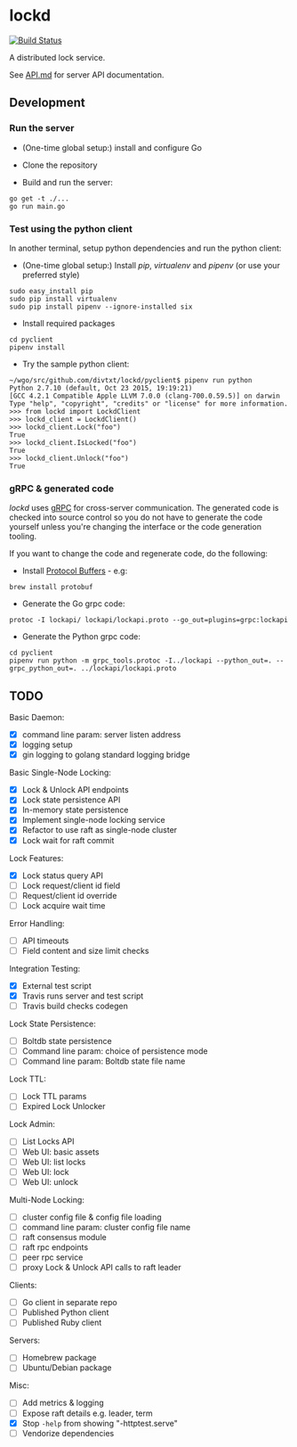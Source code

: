 
# lockd

[![Build Status](https://travis-ci.org/divtxt/lockd.svg?branch=master)](https://travis-ci.org/divtxt/lockd)

A distributed lock service.

See [API.md](API.md) for server API documentation.

## Development

### Run the server

- (One-time global setup:) install and configure Go

- Clone the repository

- Build and run the server:

```
go get -t ./...
go run main.go
```

### Test using the python client

In another terminal, setup python dependencies and run the python client:

- (One-time global setup:) Install *pip*, *virtualenv* and *pipenv* (or use your preferred style)

```
sudo easy_install pip
sudo pip install virtualenv
sudo pip install pipenv --ignore-installed six
```

- Install required packages

```
cd pyclient
pipenv install
```

- Try the sample python client:

```
~/wgo/src/github.com/divtxt/lockd/pyclient$ pipenv run python
Python 2.7.10 (default, Oct 23 2015, 19:19:21)
[GCC 4.2.1 Compatible Apple LLVM 7.0.0 (clang-700.0.59.5)] on darwin
Type "help", "copyright", "credits" or "license" for more information.
>>> from lockd import LockdClient
>>> lockd_client = LockdClient()
>>> lockd_client.Lock("foo")
True
>>> lockd_client.IsLocked("foo")
True
>>> lockd_client.Unlock("foo")
True
```

### gRPC & generated code

*lockd* uses [gRPC](http://www.grpc.io/) for cross-server communication. The generated code is checked into source control so you do not have to generate the code yourself unless you're changing the interface or the code generation tooling.

If you want to change the code and regenerate code, do the following:

- Install [Protocol Buffers](https://developers.google.com/protocol-buffers/) - e.g:

```
brew install protobuf
```

- Generate the Go grpc code:

```
protoc -I lockapi/ lockapi/lockapi.proto --go_out=plugins=grpc:lockapi
```

- Generate the Python grpc code:

```
cd pyclient
pipenv run python -m grpc_tools.protoc -I../lockapi --python_out=. --grpc_python_out=. ../lockapi/lockapi.proto
```


## TODO

Basic Daemon:

- [x] command line param: server listen address
- [x] logging setup
- [x] gin logging to golang standard logging bridge

Basic Single-Node Locking:

- [x] Lock & Unlock API endpoints
- [x] Lock state persistence API
- [x] In-memory state persistence
- [x] Implement single-node locking service
- [x] Refactor to use raft as single-node cluster
- [x] Lock wait for raft commit

Lock Features:

- [x] Lock status query API
- [ ] Lock request/client id field
- [ ] Request/client id override
- [ ] Lock acquire wait time

Error Handling:

- [ ] API timeouts
- [ ] Field content and size limit checks

Integration Testing:

- [x] External test script
- [x] Travis runs server and test script
- [ ] Travis build checks codegen

Lock State Persistence:

- [ ] Boltdb state persistence
- [ ] Command line param: choice of persistence mode
- [ ] Command line param: Boltdb state file name

Lock TTL:

- [ ] Lock TTL params
- [ ] Expired Lock Unlocker

Lock Admin:

- [ ] List Locks API
- [ ] Web UI: basic assets
- [ ] Web UI: list locks
- [ ] Web UI: lock
- [ ] Web UI: unlock

Multi-Node Locking:

- [ ] cluster config file & config file loading
- [ ] command line param: cluster config file name
- [ ] raft consensus module
- [ ] raft rpc endpoints
- [ ] peer rpc service
- [ ] proxy Lock & Unlock API calls to raft leader

Clients:

- [ ] Go client in separate repo
- [ ] Published Python client
- [ ] Published Ruby client

Servers:

- [ ] Homebrew package
- [ ] Ubuntu/Debian package

Misc:

- [ ] Add metrics & logging
- [ ] Expose raft details e.g. leader, term
- [x] Stop `-help` from showing "-httptest.serve"
- [ ] Vendorize dependencies
